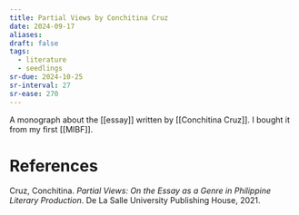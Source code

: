 ```yaml
---
title: Partial Views by Conchitina Cruz
date: 2024-09-17
aliases: 
draft: false
tags:
  - literature
  - seedlings
sr-due: 2024-10-25
sr-interval: 27
sr-ease: 270
---
```

A monograph about the [[essay]] written by [[Conchitina Cruz]]. I bought it from my first [[MIBF]].

# References

Cruz, Conchitina. _Partial Views: On the Essay as a Genre in Philippine Literary Production_. De La Salle University Publishing House, 2021.